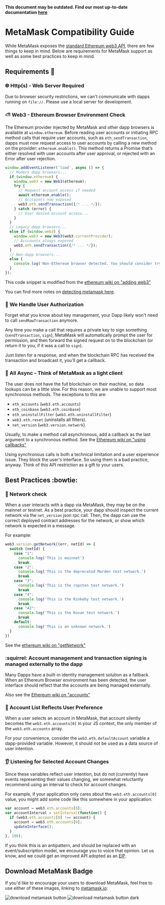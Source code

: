 **This document may be outdated. Find our most up-to-date documentation [here](https://metamask.github.io/metamask-docs/)**

# MetaMask Compatibility Guide

While MetaMask exposes the [standard Ethereum web3 API](https://github.com/ethereum/wiki/wiki/JavaScript-API), there are few things to keep in mind. Below are requirements for MetaMask support as well as some best practices to keep in mind.

## Requirements :nut_and_bolt:

### :globe_with_meridians: Http(s) - Web Server Required

Due to browser security restrictions, we can't communicate with dapps running on `file://`. Please use a local server for development.

### :partly_sunny: Web3 - Ethereum Browser Environment Check

The Ethereum provider injected by MetaMask and other dapp browsers is available at `window.ethereum`. Before reading user accounts or initiating RPC method calls that require user accounts, such as `eth_sendTransaction`, dapps must now request access to user accounts by calling a new method on the provider: `ethereum.enable()`. This method returns a Promise that’s either resolved with user accounts after user approval, or rejected with an Error after user rejection.

```js
window.addEventListener('load', async () => {
  // Modern dapp browsers...
  if (window.ethereum) {
    window.web3 = new Web3(ethereum);
    try {
      // Request account access if needed
      await ethereum.enable();
      // Acccounts now exposed
      web3.eth.sendTransaction({/* ... */});
    } catch (error) {
      // User denied account access...
    }
  }
  // Legacy dapp browsers...
  else if (window.web3) {
    window.web3 = new Web3(web3.currentProvider);
    // Acccounts always exposed
    web3.eth.sendTransaction({/* ... */});
  }
  // Non-dapp browsers...
  else {
    console.log('Non-Ethereum browser detected. You should consider trying MetaMask!');
  }
});
```
This code snippet is modified from the [ethereum wiki on "adding web3"](https://github.com/ethereum/wiki/wiki/JavaScript-API#adding-web3)

You can find more notes on [detecting metamask here](./detecting_metamask.md).

### :dancers: We Handle User Authorization

Forget what you know about key management, your Dapp likely won't need to call `sendRawTransaction` anymore.

Any time you make a call that requires a private key to sign something (`sendTransaction`, `sign`), MetaMask will automatically prompt the user for permission, and then forward the signed request on to the blockchain (or return it to you, if it was a call to `sign`).

Just listen for a response, and when the blockchain RPC has received the transaction and broadcast it, you'll get a callback.

### :dizzy: All Async - Think of MetaMask as a light client

The user does not have the full blockchain on their machine, so data lookups can be a little slow.
For this reason, we are unable to support most synchronous methods. The exceptions to this are:
* `eth_accounts` (`web3.eth.accounts`)
* `eth_coinbase` (`web3.eth.coinbase`)
* `eth_uninstallFilter` (`web3.eth.uninstallFilter`)
* `web3.eth.reset` (uninstalls all filters).
* `net_version` (`web3.version.network`).

Usually, to make a method call asynchronous, add a callback as the last argument to a synchronous method. See the [Ethereum wiki on "using callbacks"](https://github.com/ethereum/wiki/wiki/JavaScript-API#using-callbacks)

Using synchronous calls is both a technical limitation and a user experience issue. They block the user's interface. So using them is a bad practice, anyway. Think of this API restriction as a gift to your users.

## Best Practices :bowtie:

### :construction_worker: Network check

When a user interacts with a dapp via MetaMask, they may be on the mainnet or testnet. As a best practice, your dapp should inspect the current network via the `net_version` json rpc call. Then, the dapp can use the correct deployed contract addresses for the network, or show which network is expected in a message.

For example:
```javascript
web3.version.getNetwork((err, netId) => {
  switch (netId) {
    case "1":
      console.log('This is mainnet')
      break
    case "2":
      console.log('This is the deprecated Morden test network.')
      break
    case "3":
      console.log('This is the ropsten test network.')
      break
    case "4":
      console.log('This is the Rinkeby test network.')
      break
    case "42":
      console.log('This is the Kovan test network.')
      break
    default:
      console.log('This is an unknown network.')
  }
})
```

See the [ethereum wiki on "getNetwork" ](https://github.com/ethereum/wiki/wiki/JavaScript-API#web3versionnetwork)

### :squirrel: Account management and transaction signing is managed externally to the dapp

Many Dapps have a built-in identity management solution as a fallback.
When an Ethereum Browser environment has been detected, the user interface should reflect that the accounts are being managed externally.

Also see the [Ethereum wiki on "accounts"](https://github.com/ethereum/wiki/wiki/JavaScript-API#web3ethaccounts)

### :raising_hand: Account List Reflects User Preference

When a user selects an account in MetaMask, that account silently becomes the `web3.eth.accounts[0]` in your JS context, the only member of the `web3.eth.accounts` array.

For your convenience, consider the `web3.eth.defaultAccount` variable a dapp-provided variable. However, it should not be used as a data source of user intention.

### :ear: Listening for Selected Account Changes

Since these variables reflect user intention, but do not (currently) have events representing their values changing, we somewhat reluctantly recommend using an interval to check for account changes.

For example, if your application only cares about the `web3.eth.accounts[0]` value, you might add some code like this somewhere in your application:
```javascript
var account = web3.eth.accounts[0];
var accountInterval = setInterval(function() {
  if (web3.eth.accounts[0] !== account) {
    account = web3.eth.accounts[0];
    updateInterface();
  }
}, 100);
```
If you think this is an antipattern, and should be replaced with an event/subscription model, we encourage you to voice that opinion. Let us know, and we could get an improved API adopted as an [EIP](https://github.com/ethereum/EIPs).

## Download MetaMask Badge

If you'd like to encourage your users to download MetaMask, feel free to use either of these images, linking to [metamask.io](https://metamask.io):

![download metamask button](./images/download-metamask.png)
![download metamask button dark](./images/download-metamask-dark.png)

